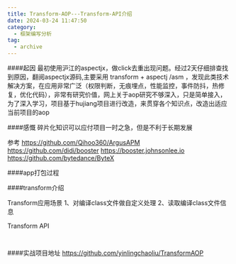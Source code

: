 ```yaml
---
title: Transform-AOP---Transform-API介绍
date: 2024-03-24 11:47:50
category:
  - 框架编写分析
tag:
  - archive
---
```

####起因
最初使用沪江的aspectjx，做click去重出现问题。经过2天仔细排查找到原因，翻阅aspectjx源码,主要采用 transform + aspectj /asm ，发现此类技术解决方案，在应用非常广泛（权限判断，无痕埋点，性能监控，事件防抖，热修复，优化代码），非常有研究价值，网上关于aop研究不够深入，只是简单接入，为了深入学习，项目基于hujiang项目进行改造，来贯穿各个知识点，改造出适应当前项目的aop

####感慨
碎片化知识可以应付项目一时之急，但是不利于长期发展

参考
https://github.com/Qihoo360/ArgusAPM
https://github.com/didi/booster
https://booster.johnsonlee.io
https://github.com/bytedance/ByteX

####app打包过程

####transform介绍

Transform应用场景
1、对编译class文件做自定义处理
2、读取编译class文件信息

Transform API
```


```






####实战项目地址
https://github.com/yinlingchaoliu/TransformAOP
